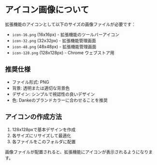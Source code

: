 # アイコン画像について

拡張機能のアイコンとして以下のサイズの画像ファイルが必要です：

- `icon-16.png` (16x16px) - 拡張機能のツールバーアイコン
- `icon-32.png` (32x32px) - 拡張機能管理画面
- `icon-48.png` (48x48px) - 拡張機能管理画面
- `icon-128.png` (128x128px) - Chrome ウェブストア用

## 推奨仕様
- ファイル形式: PNG
- 背景: 透明または適切な背景色
- デザイン: シンプルで視認性の良いデザイン
- 色: Dankeのブランドカラーに合わせることを推奨

## アイコンの作成方法
1. 128x128pxで基本デザインを作成
2. 各サイズにリサイズして最適化
3. 各ファイルをこのフォルダに配置

画像ファイルが配置されると、拡張機能にアイコンが表示されるようになります。
